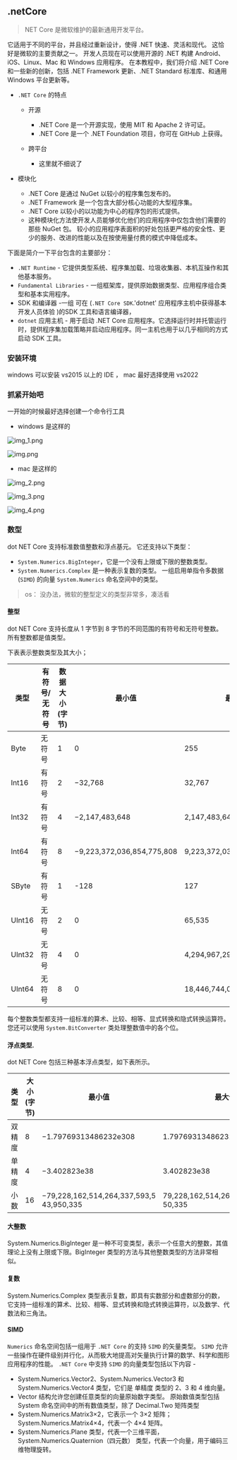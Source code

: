 ## .netCore

> NET Core 是微软维护的最新通用开发平台。

它适用于不同的平台，并且经过重新设计，使得 .NET 快速、灵活和现代。
这恰好是微软的主要贡献之一。
开发人员现在可以使用开源的 .NET 构建 Android、iOS、Linux、Mac 和 Windows 应用程序。
在本教程中，我们将介绍 .NET Core 和一些新的创新，包括 
.NET Framework 更新、.NET Standard 标准库、和通用 Windows 平台更新等。


- `.NET Core` 的特点

  - 开源

    - .NET Core 是一个开源实现，使用 MIT 和 Apache 2 许可证。
    - .NET Core 是一个 .NET Foundation 项目，你可在 GitHub 上获得。

  - 跨平台

      - 这里就不细说了

- 模块化

  - .NET Core 是通过 NuGet 以较小的程序集包发布的。
  - .NET Framework 是一个包含大部分核心功能的大型程序集。
  - .NET Core 以较小的以功能为中心的程序包的形式提供。
  - 这种模块化方法使开发人员能够优化他们的应用程序中仅包含他们需要的那些 NuGet 包。
  较小的应用程序表面积的好处包括更严格的安全性、更少的服务、改进的性能以及在按使用量付费的模式中降低成本。


下面是简介一下平台包含的主要部分：

- `.NET Runtime` - 它提供类型系统、程序集加载、垃圾收集器、本机互操作和其他基本服务。
- `Fundamental Libraries` - 一组框架库，提供原始数据类型、应用程序组合类型和基本实用程序。
- SDK 和编译器 -一组 可在 (`.NET Core SDK`.'dotnet' 应用程序主机中获得基本开发人员体验 )的SDK 工具和语言编译器，
- `dotnet` 应用主机 - 用于启动 .NET Core 应用程序。它选择运行时并托管运行时，提供程序集加载策略并启动应用程序。同一主机也用于以几乎相同的方式启动 SDK 工具。


### 安装环境

windows 可以安装 vs2015 以上的 IDE ， mac 最好选择使用 vs2022

### 抓紧开始吧

一开始的时候最好选择创建一个命令行工具

- windows 是这样的


![img_1.png](img_1.png)

![img.png](img.png)

- mac 是这样的

![img_2.png](img_2.png)

![img_3.png](img_3.png)

![img_4.png](img_4.png)

### 数型

dot NET Core 支持标准数值整数和浮点基元。
它还支持以下类型：

- `System.Numerics.BigInteger`，它是一个没有上限或下限的整数类型。
- `System.Numerics.Complex` 是一种表示复数的类型。
一组启用单指令多数据 (`SIMD`) 的向量 `System.Numerics` 命名空间中的类型。

> os： 没办法，微软的整型定义的类型非常多，凑活看


#### 整型

dot NET Core 支持长度从 1 字节到 8 字节的不同范围的有符号和无符号整数。
所有整数都是值类型。

下表表示整数类型及其大小；


| 类型	     | 有符号/ 无符号	 | 数据大小 (字节)	                     | 最小值    | 	最大值                       |
|---------|-----------|--------------------------------|--------|----------------------------|
| Byte	   | 无符号	 | 1	                             | 0	     | 255                        |
| Int16	  | 有符号	| 2	                             | −32,768	                                             | 32,767                     |
| Int32	  | 有符号	| 4	                             | −2,147,483,648| 	2,147,483,647             |                      
| Int64	  | 有符号	| 8	                             | −9,223,372,036,854,775,808| 	9,223,372,036,854,775,807 |
| SByte	  | 有符号| 	1	                            | -128	| 127                        |                 
| UInt16	 | 无符号	 | 2	|0	| 65,535                     |            
| UInt32	 | 无符号	 | 4	|0	| 4,294,967,295              |           
| UInt64	 | 无符号	 | 8	|0	| 18,446,744,073,709,551,615 |


每个整数类型都支持一组标准的算术、比较、相等、显式转换和隐式转换运算符。您还可以使用 `System.BitConverter` 类处理整数值中的各个位。


#### 浮点类型.

dot NET Core 包括三种基本浮点类型，如下表所示。


| 类型	  | 大小 (字节)                                     | 	最小值	                                    | 最大值 |
|------|-----|-----------------------------------------|------------------------------------------|
| 双精度	 | 8	  | −1.79769313486232e308	                  | 1.79769313486232e308                     |
| 单精度	 | 4	  | −3.402823e38	                           | 3.402823e38                              |
| 小数	  | 16	 | −79,228,162,514,264,337,593,5 43,950,335 | 	79,228,162,514,264,337,593,543,9 50,335 


#### 大整数 

System.Numerics.BigInteger 是一种不可变类型，表示一个任意大的整数，其值理论上没有上限或下限。BigInteger 类型的方法与其他整数类型的方法非常相似。


#### 复数 

System.Numerics.Complex 类型表示复数，即具有实数部分和虚数部分的数，它支持一组标准的算术、比较、相等、显式转换和隐式转换运算符，以及数学、代数法和三角法。


#### SIMD 

`Numerics` 命名空间包括一组用于 `.NET Core` 的支持 `SIMD` 的矢量类型。
`SIMD` 允许一些操作在硬件级别并行化，从而极大地提高对矢量执行计算的数学、科学和图形应用程序的性能。
`.NET Core` 中支持 `SIMD` 的向量类型包括以下内容 -

- System.Numerics.Vector2、System.Numerics.Vector3 和 System.Numerics.Vector4 类型，它们是 单精度 类型的 2、3 和 4 维向量。
- Vector <T> 结构允许您创建任意类型的向量原始数字类型。
原始数值类型包括 System 命名空间中的所有数值类型，除了 Decimal.Two 矩阵类型
- System.Numerics.Matrix3×2，它表示一个 3×2 矩阵； System.Numerics.Matrix4×4，代表一个 4×4 矩阵。
- System.Numerics.Plane 类型，代表一个三维平面， System.Numerics.Quaternion（四元数） 类型，代表一个向量，用于编码三维物理旋转。



